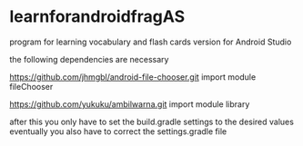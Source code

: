 # learnforandroidfragAS
program for learning vocabulary and flash cards version for Android Studio

the following dependencies are necessary

https://github.com/jhmgbl/android-file-chooser.git import module fileChooser

https://github.com/yukuku/ambilwarna.git import module library

after this you only have to set the build.gradle settings to the desired values
eventually you also have to correct the settings.gradle file

